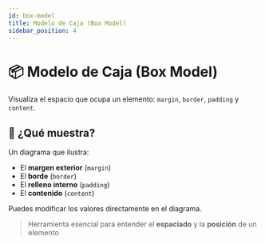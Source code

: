 ```yaml
---
id: box-model
title: Modelo de Caja (Box Model)
sidebar_position: 4
---
```


# 📦 Modelo de Caja (Box Model)

Visualiza el espacio que ocupa un elemento: `margin`, `border`, `padding` y `content`.

## 🧭 ¿Qué muestra?

Un diagrama que ilustra:

- El **margen exterior** (`margin`)
- El **borde** (`border`)
- El **relleno interno** (`padding`)
- El **contenido** (`content`)

Puedes modificar los valores directamente en el diagrama.

> Herramienta esencial para entender el **espaciado** y la **posición** de un elemento
